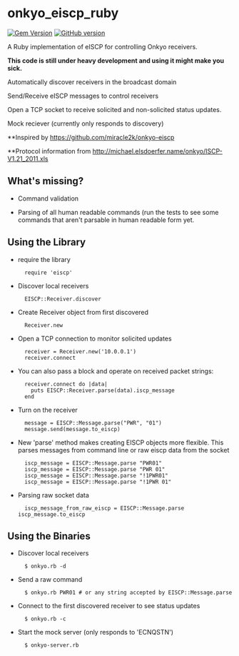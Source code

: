 onkyo_eiscp_ruby
================
[![Gem Version](https://badge.fury.io/rb/onkyo_eiscp_ruby.png)](http://badge.fury.io/rb/onkyo_eiscp_ruby)
[![GitHub version](https://badge.fury.io/gh/mikerodrigues%2Fonkyo_eiscp_ruby.png)](http://badge.fury.io/gh/mikerodrigues%2Fonkyo_eiscp_ruby)

A Ruby implementation of eISCP for controlling Onkyo receivers.

**This code is still under heavy development and using it might make you sick.**


Automatically discover receivers in the broadcast domain

Send/Receive eISCP messages to control receivers

Open a TCP socket to receive solicited and non-solicited status updates.

Mock reciever (currently only responds to discovery)

**Inspired by https://github.com/miracle2k/onkyo-eiscp

**Protocol information from http://michael.elsdoerfer.name/onkyo/ISCP-V1.21_2011.xls

What's missing?
---------------
* Command validation

* Parsing of all human readable commands (run the tests to see some commands that aren't parsable in human readable form yet.


Using the Library
-----------------
* require the library

		require 'eiscp'

* Discover local receivers

		EISCP::Receiver.discover

* Create Receiver object from first discovered

		Receiver.new

* Open a TCP connection to monitor solicited updates

		receiver = Receiver.new('10.0.0.1')
		receiver.connect

* You can also pass a block and operate on received packet strings:

		receiver.connect do |data|
		  puts EISCP::Receiver.parse(data).iscp_message
		end

* Turn on the receiver

		message = EISCP::Message.parse("PWR", "01")
		message.send(message.to_eiscp)

* New 'parse' method makes creating EISCP objects more flexible.
This parses messages from command line or raw eiscp data from the socket
        
		iscp_message = EISCP::Message.parse "PWR01"
		iscp_message = EISCP::Message.parse "PWR 01"
		iscp_message = EISCP::Message.parse "!1PWR01"
		iscp_message = EISCP::Message.parse "!1PWR 01"

* Parsing raw socket data

		iscp_message_from_raw_eiscp = EISCP::Message.parse iscp_message.to_eiscp

Using the Binaries
------------------

* Discover local receivers

		$ onkyo.rb -d
		
* Send a raw command
 		
		$ onkyo.rb PWR01 # or any string accepted by EISCP::Message.parse

* Connect to the first discovered receiver to see status updates

		$ onkyo.rb -c

* Start the mock server (only responds to 'ECNQSTN')

		$ onkyo-server.rb
